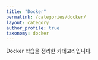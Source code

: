 ```yaml
---
title: "Docker"
permalink: /categories/docker/
layout: category
author_profile: true
taxonomy: docker
---
```


Docker 학습을 정리한 카테고리입니다.